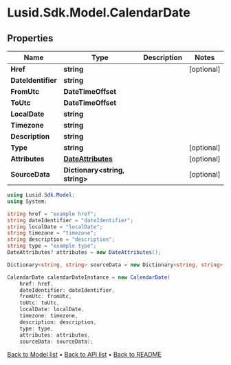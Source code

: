# Lusid.Sdk.Model.CalendarDate

## Properties

Name | Type | Description | Notes
------------ | ------------- | ------------- | -------------
**Href** | **string** |  | [optional] 
**DateIdentifier** | **string** |  | 
**FromUtc** | **DateTimeOffset** |  | 
**ToUtc** | **DateTimeOffset** |  | 
**LocalDate** | **string** |  | 
**Timezone** | **string** |  | 
**Description** | **string** |  | 
**Type** | **string** |  | [optional] 
**Attributes** | [**DateAttributes**](DateAttributes.md) |  | [optional] 
**SourceData** | **Dictionary&lt;string, string&gt;** |  | [optional] 

```csharp
using Lusid.Sdk.Model;
using System;

string href = "example href";
string dateIdentifier = "dateIdentifier";
string localDate = "localDate";
string timezone = "timezone";
string description = "description";
string type = "example type";
DateAttributes? attributes = new DateAttributes();

Dictionary<string, string> sourceData = new Dictionary<string, string>();

CalendarDate calendarDateInstance = new CalendarDate(
    href: href,
    dateIdentifier: dateIdentifier,
    fromUtc: fromUtc,
    toUtc: toUtc,
    localDate: localDate,
    timezone: timezone,
    description: description,
    type: type,
    attributes: attributes,
    sourceData: sourceData);
```

[Back to Model list](../README.md#documentation-for-models) &#8226; [Back to API list](../README.md#documentation-for-api-endpoints) &#8226; [Back to README](../README.md)
